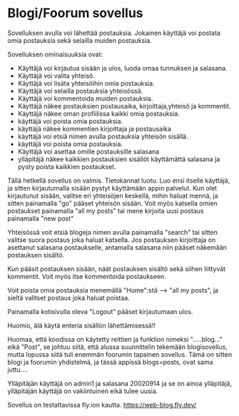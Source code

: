 # Blogi/Foorum sovellus

Sovelluksen avulla voi lähettää postauksia. Jokainen käyttäjä voi postata omia postauksia 
sekä selailla muiden postauksia. 

Sovelluksen ominaisuuksia ovat:

- Käyttäjä voi kirjautua sisään ja ulos, luoda omaa tunnuksen ja salasana.
- Käyttäjä voi valita yhteisö.
- Käyttäjä voi lisäta yhteisöihin omia postauksia. 
- Käyttäjä voi selailla postauksia yhteisössä. 
- Käyttäjä voi kommentoida muiden postauksia. 
- Käyttäjä näkee postauksien postausaika, kirjoittaja,yhteisö ja  kommentit. 
- Käyttäjä näkee oman profiilissa kaikki omia postauksia. 
- käyttäjä voi poista omia postauksia. 
- käyttäjä näkee kommentien kirjoittaja ja postausaika
- käyttäjä voi etsiä nimen avulla postauksia yhteisön sisällä.
- käyttäjä voi poista omia postauksia. 
- Käyttäjä voi asettaa omille postauksille salasana
- ylläpitäjä näkee kaikkien postauksien sisällöt käyttämättä salasana ja pysty poista kaikkien postaukset. 

Tällä hetkellä sovellus on valmis. Tietokannat luotu. Luo ensi itselle käyttäjä, ja sitten kirjautumalla sisään pystyt käyttämään appin palvelut. Kun olet kirjautunut sisään, valitse eri 
yhteisöjen keskellä, mihin haluat mennä, ja sitten painamalla "go" pääset yhteisön sisään. Voit myös katsella omien postaukset painamalla "all my posts" tai mene kirjoita uusi postaus
painamalla "new post"

Yhteisössä voit etsiä blogeja nimen avulla painamalla "search" tai sitten valitse suora postaus joka haluat katsella. Jos postauksen kirjoittaja on asettanut salasana postaukselle, antamalla salasana niin pääset
näkemään postauksen sisältö. 

Kun pääsit postauksen sisään, näät postauksen sisältö sekä siihen liittyvät kommentit. Voit myös itse kommentoida postaukseen. 

Voit poista omia postauksia menemällä "Home":stä --> "all my posts", ja sieltä valitset postaus joka haluat poistaa. 

Painamalla kotisivulla oleva "Logout" pääset kirjautumaan ulos. 


Huomio, älä käytä enteria sisällön lähettämisessä!!

Huomaa, että koodissa on käytetty reittien ja funktion nimeksi ".....blog..." eikä "Post", se johtuu siitä, että alussa suunnittelin tekemään blogisovellus, 
mutta lopussa siitä tuli enemmän foorumin tapainen sovellus. Tämä on sitten blogi ja foorumin yhdistelmä, ja tässä appissä blogs=posts, ovat sama juttu....

Ylläpitäjän käyttäjä on admin1 ja salasana 20020914
ja se on ainoa ylläpitäjä, ylläpitäjän käyttäjä on vakiintuinen eikä tulee uusia.


Sovellus on testattavissa fly.ion kautta. 
https://web-blog.fly.dev/
